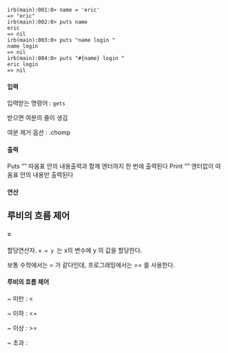 
```
irb(main):001:0> name = 'eric'
=> "eric"
irb(main):002:0> puts name
eric
=> nil
irb(main):003:0> puts "name login "
name login
=> nil
irb(main):004:0> puts "#{name} login "
eric login
=> nil
```

#### 입력

입력받는 명령어 : ```gets```

받으면 여분의 줄이 생김 

여분 제거 옵션 : .chomp

#### 출력

Puts “”
따옴표 안의 내용출력과 함께 엔터까지 한 번에 출력된다
Print ””
엔터없이 따옴표 안의 내용만 출력된다



#### 연산 

## 루비의 흐름 제어

#### = 

할당연산자. ```x = y ```는 x의 변수에 y 의 값을 할당한다. 

보통 수학에서는 = 가 같다인데, 프로그래밍에서는 == 를 사용한다.

#### 루비의 흐름 제어

~ 미만 : <

~ 이하 : <= 

~ 이상 : >=

~ 초과 : 